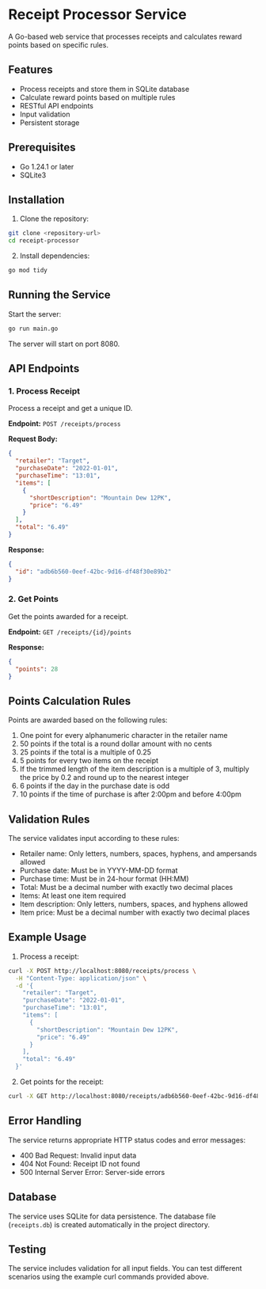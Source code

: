 # Receipt Processor Service

A Go-based web service that processes receipts and calculates reward points based on specific rules.

## Features

- Process receipts and store them in SQLite database
- Calculate reward points based on multiple rules
- RESTful API endpoints
- Input validation
- Persistent storage

## Prerequisites

- Go 1.24.1 or later
- SQLite3

## Installation

1. Clone the repository:
```bash
git clone <repository-url>
cd receipt-processor
```

2. Install dependencies:
```bash
go mod tidy
```

## Running the Service

Start the server:
```bash
go run main.go
```

The server will start on port 8080.

## API Endpoints

### 1. Process Receipt
Process a receipt and get a unique ID.

**Endpoint:** `POST /receipts/process`

**Request Body:**
```json
{
  "retailer": "Target",
  "purchaseDate": "2022-01-01",
  "purchaseTime": "13:01",
  "items": [
    {
      "shortDescription": "Mountain Dew 12PK",
      "price": "6.49"
    }
  ],
  "total": "6.49"
}
```

**Response:**
```json
{
  "id": "adb6b560-0eef-42bc-9d16-df48f30e89b2"
}
```

### 2. Get Points
Get the points awarded for a receipt.

**Endpoint:** `GET /receipts/{id}/points`

**Response:**
```json
{
  "points": 28
}
```

## Points Calculation Rules

Points are awarded based on the following rules:

1. One point for every alphanumeric character in the retailer name
2. 50 points if the total is a round dollar amount with no cents
3. 25 points if the total is a multiple of 0.25
4. 5 points for every two items on the receipt
5. If the trimmed length of the item description is a multiple of 3, multiply the price by 0.2 and round up to the nearest integer
6. 6 points if the day in the purchase date is odd
7. 10 points if the time of purchase is after 2:00pm and before 4:00pm

## Validation Rules

The service validates input according to these rules:

- Retailer name: Only letters, numbers, spaces, hyphens, and ampersands allowed
- Purchase date: Must be in YYYY-MM-DD format
- Purchase time: Must be in 24-hour format (HH:MM)
- Total: Must be a decimal number with exactly two decimal places
- Items: At least one item required
- Item description: Only letters, numbers, spaces, and hyphens allowed
- Item price: Must be a decimal number with exactly two decimal places

## Example Usage

1. Process a receipt:
```bash
curl -X POST http://localhost:8080/receipts/process \
  -H "Content-Type: application/json" \
  -d '{
    "retailer": "Target",
    "purchaseDate": "2022-01-01",
    "purchaseTime": "13:01",
    "items": [
      {
        "shortDescription": "Mountain Dew 12PK",
        "price": "6.49"
      }
    ],
    "total": "6.49"
  }'
```

2. Get points for the receipt:
```bash
curl -X GET http://localhost:8080/receipts/adb6b560-0eef-42bc-9d16-df48f30e89b2/points
```

## Error Handling

The service returns appropriate HTTP status codes and error messages:

- 400 Bad Request: Invalid input data
- 404 Not Found: Receipt ID not found
- 500 Internal Server Error: Server-side errors

## Database

The service uses SQLite for data persistence. The database file (`receipts.db`) is created automatically in the project directory.

## Testing

The service includes validation for all input fields. You can test different scenarios using the example curl commands provided above.
